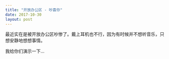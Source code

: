 ```yaml
---
title: "开放办公区 - 吵喜你"
date: 2017-10-30
layout: post
---
```


最近实在是被开放办公区吵惨了。戴上耳机也不行，因为有时候并不想听音乐，只想安静地想想事情。

我给你们演示一下...


<script>
var audio = [];
audio.push(new Audio('{{ site.imageurl }/ringringring/ios_notification.mp3'));
audio.push(new Audio('{{ site.imageurl }/ringringring/iphone_note_sms.mp3'));
audio.push(new Audio('{{ site.imageurl }/ringringring/iphone_sms_original.mp3'));
audio.push(new Audio('{{ site.imageurl }/ringringring/iphone_ding_ding.mp3'));
audio.push(new Audio('{{ site.imageurl }/ringringring/xiaomi.mp3'));
audio.push(new Audio('{{ site.imageurl }/ringringring/wechat-call.mp3'));
audio.push(new Audio('{{ site.imageurl }/ringringring/ding_message.mp3'));
audio.push(new Audio('{{ site.imageurl }/ringringring/ding.mp3'));
audio.push(new Audio('{{ site.imageurl }/ringringring/ding_voip.mp3'));

function choose(choices) {
	  var index = Math.floor(Math.random() * choices.length);
	  return choices[index];
}

function doSomething() {
	var _audio = choose(audio)
	_audio.volume = Math.random();
	_audio.play();
}

(function loop() {
	    var rand = Math.round(Math.random() * (3000 - 500)) + 500;
	    setTimeout(function() {
		                doSomething();
		                loop();  
		        }, rand);
}());


// https://stackoverflow.com/questions/6962658/randomize-setinterval-how-to-rewrite-same-random-after-random-interval
</script>
